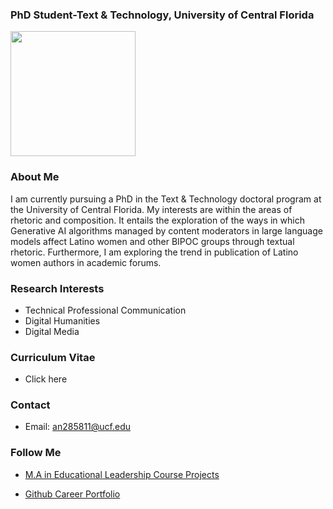 ### PhD Student-Text & Technology, University of Central Florida
<img align="left"> 
<img src="https://github.com/user-attachments/assets/ffe372ef-71ce-4491-8097-48fa7006a7ea" width="200" height="200"/> 

### About Me
I am currently pursuing a PhD in the Text & Technology doctoral program at  the University of Central Florida. 
My interests are within the areas of rhetoric and composition. It entails the exploration of the ways in which Generative AI algorithms managed by content moderators in large language models affect Latino women and other BIPOC groups through textual rhetoric. Furthermore, I am exploring the trend in publication of Latino women authors in academic forums. 

### Research Interests
- Technical Professional Communication
- Digital Humanities
- Digital Media

### Curriculum Vitae
- Click here

### Contact
- Email: an285811@ucf.edu

### Follow Me
- [M.A in Educational Leadership Course Projects](https://sites.google.com/view/angely-suarez-dejesus/home)

- [Github Career Portfolio](https://acsuarez84.github.io/Career-Portfolio/)
